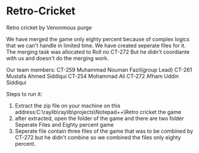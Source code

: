 # Retro-Cricket
Retro cricket by Venonmous purge

We have merged the game only eighty percent because of complex logics that we can't handle in limited time. 
We have created seperate files for it. The merging task was allocated to Roll no CT-272 But he didn't coordiante with us
and doesn't do the merging work. 

Our team members:
CT-259 Muhammad Nouman Fazil(group Lead)
CT-261 Mustafa Ahmed Siddiqui
CT-254 Mohammad Ali
CT-272 Afham Uddin Siddiqui 

Steps to run it: 
1) Extract the zip file on your machine on this address:C:\raylib\raylib\projects\Notepad++\Retro cricket the game
2) after extracted, open the folder of the game and there are two folder Seperate Files and Eighty percent game 
3) Seperate file contain three files of the game that was to be combined by CT-272 but he didn't combine so we combined the files only
eighty percent.


